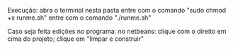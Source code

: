 Execução:
	abra o terminal nesta pasta
	entre com o comando "sudo chmod +x runme.sh"
	entre com o comando "./runme.sh"

Caso seja feita edições no programa:
	no netbeans:
		clique com o direito em cima do projeto;
		clique em "limpar e construir"